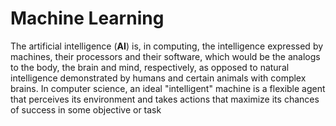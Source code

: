 # Machine Learning

The artificial intelligence (**AI**) is, in computing, the intelligence expressed by machines, their processors and their software, which would be the analogs to the body, the brain and mind, respectively, as opposed to natural intelligence demonstrated by humans and certain animals with complex brains. In computer science, an ideal "intelligent" machine is a flexible agent that perceives its environment and takes actions that maximize its chances of success in some objective or task
